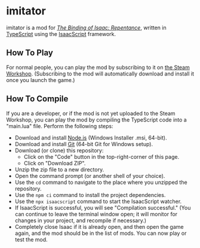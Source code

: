 # imitator

imitator is a mod for [_The Binding of Isaac: Repentance_](https://store.steampowered.com/app/1426300/The_Binding_of_Isaac_Repentance/), written in [TypeScript](https://www.typescriptlang.org/) using the [IsaacScript](https://isaacscript.github.io/) framework.

## How To Play

For normal people, you can play the mod by subscribing to it on [the Steam Workshop](https://steamcommunity.com/app/250900/workshop/). (Subscribing to the mod will automatically download and install it once you launch the game.)

## How To Compile

If you are a developer, or if the mod is not yet uploaded to the Steam Workshop, you can play the mod by compiling the TypeScript code into a "main.lua" file. Perform the following steps:

- Download and install [Node.js](https://nodejs.org/en/download/) (Windows Installer .msi, 64-bit).
- Download and install [Git](https://git-scm.com/download/win) (64-bit Git for Windows setup).
- Download (or clone) this repository:
  - Click on the "Code" button in the top-right-corner of this page.
  - Click on "Download ZIP".
- Unzip the zip file to a new directory.
- Open the command prompt (or another shell of your choice).
- Use the `cd` command to navigate to the place where you unzipped the repository.
- Use the `npm ci` command to install the project dependencies.
- Use the `npx isaacscript` command to start the IsaacScript watcher.
- If IsaacScript is successful, you will see "Compilation successful." (You can continue to leave the terminal window open; it will monitor for changes in your project, and recompile if necessary.)
- Completely close Isaac if it is already open, and then open the game again, and the mod should be in the list of mods. You can now play or test the mod.
